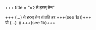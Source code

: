 +++
title = "०२ ते हरस् तेन"

+++
(…) ते हरस् तेन तं प्रति हर +++(see 1a))+++  
यो (…) ॥ +++(see 1b)+++